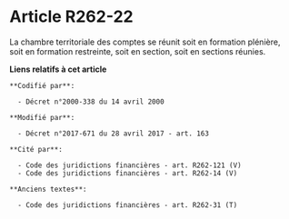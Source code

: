 # Article R262-22

La chambre territoriale des comptes se réunit soit en formation plénière, soit en formation restreinte, soit en section, soit
en sections réunies.

**Liens relatifs à cet article**

	**Codifié par**:

	  - Décret n°2000-338 du 14 avril 2000

	**Modifié par**:

	  - Décret n°2017-671 du 28 avril 2017 - art. 163

	**Cité par**:

	  - Code des juridictions financières - art. R262-121 (V)
	  - Code des juridictions financières - art. R262-14 (V)

	**Anciens textes**:

	  - Code des juridictions financières - art. R262-31 (T)
